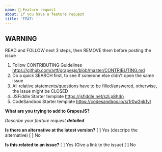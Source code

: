```yaml
---
name: 🚀 Feature request
about: If you have a feature request
title: 'FEAT: '
---
```


## WARNING
READ and FOLLOW next 3 steps, then REMOVE them before posting the issue

1. Follow CONTRIBUTING Guidelines https://github.com/artf/grapesjs/blob/master/CONTRIBUTING.md
2. Do a quick SEARCH first, to see if someone else didn't open the same issue
3. All relative statements/questions have to be filled/answered, otherwise, the issue might be CLOSED
4. JSFiddle Starter template https://jsfiddle.net/szLp8h4n
5. CodeSandbox Starter template https://codesandbox.io/s/1r0w2pk1vl

**What are you trying to add to GrapesJS?**

*Describe your feature request **detailed***

**Is there an alternative at the latest version?**
[ ] Yes (descripe the alternative)
[ ] No

**Is this related to an issue?**
[ ] Yes (Give a link to the issue)
[ ] No